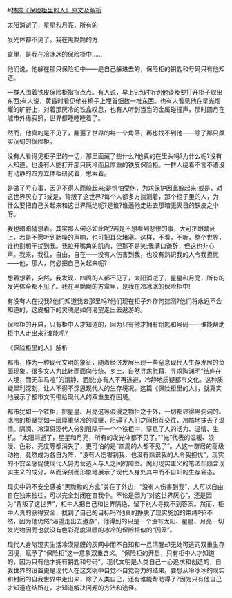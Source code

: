 #[林彧《保险柜里的人》原文及解析](https://www.vrrw.net/wx/8657.html)

太阳消逝了，星星和月亮，所有的

发光体都不见了。我在黑黝黝的方

盒里，是我在冷冰冰的保险柜中……

他们说，他躲在那只保险柜中——是自己躲进去的，保险柜的钥匙和号码只有他知道。



一群人围着铁皮保险柜指指点点。有人说，早上9点时听到他谈及要打开柜子取出东西;有人说，黄昏时看见他在椅子上埋首细数一堆东西。也有人看见他在星光熠耀的旷野上，对着那灰冷的铁盒叹息，也有人听到当当的金属碰撞声，那时圆月在城市外缘寂照，世界都睡睡睡着了。

然而，他真的是不见了，翻遍了世界的每一个角落，再也找不到他——除了那只厚实沉甸的保险柜。

没有人看得见柜子里的一切，那里面藏了些什么?他真的在里头吗?为什么呢?没有人知道，也没有人能打开那只灰冷而且厚重的铁皮保险柜。一群人绕着不言不语没有动静的四方立体柜研究着，思索着。

是做了亏心事，因见不得人而躲起来;是惧怕受伤，为求保护因此躲起来;或是，对这世界灰心了?或是，背叛了这世界?每个人都多方揣测着，那个柜子里的人，为什么要把自己关起来和这世界隔绝呢?是谁?谁逼他走进去那暗无天日的铁皮之中呀。

我也暗暗猜想着。其实那人何必如此呢?若是不想看到悲惨的事，大可把眼睛闭上，若是不愿听到聒噪的声响，也可把耳朵堵塞。这样，不看，不听，整个世界，谁也别想干扰到我。我拉开嘴角的肌肉，但那不是笑;我满口谦辞，但这也非心声。我来，我往，自由，自在——没有人伤害到我，也没有熟识我的人令我担忧——他，那人，何必把自己关起来呢?

想着想着，突然，我发现，四周的人都不见了，太阳消逝了，星星和月亮，所有的发光体全都不见了。我在黑黝黝的方盒里，是我在冷冰冰的保险柜中!

有没有人在找我?他们知道我去那里吗?他们现在柜子外作何揣测?他们将永远不会知道的，这皮相下的灵魂是如何渴望走出去遨游的。

保险柜的开启，只有柜中人才知道的，因为只有他才拥有钥匙和号码——谁能帮助柜中人走出来?谁能呢?

《保险柜里的人》解析

都市，作为一种现代文明的象征，随着经济发展出现一些窒息现代人生存发展的负面现象。很多文人为此转而面向传统、乡土、自然寻求慰藉，寻求陶渊明“结庐在人境，而无车马喧”的清静、洒脱;亦有人不再逃避，冷静地质疑都市文化。这种质疑犀利深刻，让人不得不深思现代人的生存境况。这篇《保险柜里的人》，就真实地展示了都市文明带给现代人的双重生存困境。

都市犹如一个铁柜，把星星、月亮这等浪漫之物拒之于外，一切都显得黑洞洞的。冰冷的柜壁犹如一层厚重坚冷的障壁，阻碍了人们之间相互交往，冷酷地抹去了温情。隔阂、冷漠将现代人分别阻隔于一个个铁柜中，窒息了人的活力、温情、生机。“太阳消逝了，星星和月亮，所有的发光体都不见了。”“光”代表的温暖、浪漫、色彩、亮度等都消失了，更可怕的是“四周的人都不见了”。人这一群居的高级动物，竟然成为各自为阵，“没有人伤害到我，也没有熟识我的人令我担忧”，现实的不安全感促使现代人努力营造人与人之间的障壁。魔幻现实主义的笔法却颇含现实主义的成分，从而深刻而形象地展示了现代人身处其中而不自知的生存窘态。

现实中的不安全感被“黑黝黝的方盒”关在了外边，“没有人伤害到我”，人可以自由自在独来独往，可以完全封闭在自我中。不论是因为“对这世界灰心”，还是因为“背叛了这世界”，柜中人把自己和世界隔绝，留下别人寻找不到答案。然而，柜中人真的获得安全，找到了自己的目标吗?他真的挣脱了现实施加的束缚吗?不然，因为他仍然“渴望走出去遨游”，他得到的只是一个没有太阳、星星、月亮一切发光物因而也就没有色彩亮度温暖的冰冷的保险柜似的“囚笼”。

现代人身陷现实生活冷漠隔膜的灰网中而不自知和一旦清醒却无处可逃的双重生存困境，赋予了“保险柜”这一意象双重含义。“保险柜的开启，只有柜中人才知道的，因为只有他才拥有钥匙和号码”。现代文明是人类自己一心追求和创造的，自我世界的设置更是现代人在这文明中自觉不自觉努力的结果。要想从冷冰冰的现实和封闭的自我世界中走出来，除了人类自己，还有谁能帮助得了?因为只有他自己才知道症结所在，才知道解决问题的方法和途径。

